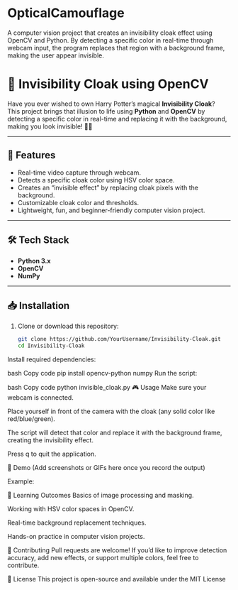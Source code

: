 # OpticalCamouflage
A computer vision project that creates an invisibility cloak effect using OpenCV and Python. By detecting a specific color in real-time through webcam input, the program replaces that region with a background frame, making the user appear invisible.
# 🧥 Invisibility Cloak using OpenCV

Have you ever wished to own Harry Potter’s magical **Invisibility Cloak**?  
This project brings that illusion to life using **Python** and **OpenCV** by detecting a specific color in real-time and replacing it with the background, making you look invisible! 🎩✨

---

## 🚀 Features
- Real-time video capture through webcam.
- Detects a specific cloak color using HSV color space.
- Creates an “invisible effect” by replacing cloak pixels with the background.
- Customizable cloak color and thresholds.
- Lightweight, fun, and beginner-friendly computer vision project.

---

## 🛠️ Tech Stack
- **Python 3.x**
- **OpenCV**
- **NumPy**

---

## 📥 Installation

1. Clone or download this repository:
   ```bash
   git clone https://github.com/YourUsername/Invisibility-Cloak.git
   cd Invisibility-Cloak
Install required dependencies:

bash
Copy code
pip install opencv-python numpy
Run the script:

bash
Copy code
python invisible_cloak.py
🎮 Usage
Make sure your webcam is connected.

Place yourself in front of the camera with the cloak (any solid color like red/blue/green).

The script will detect that color and replace it with the background frame, creating the invisibility effect.

Press q to quit the application.

📸 Demo
(Add screenshots or GIFs here once you record the output)

Example:

🎯 Learning Outcomes
Basics of image processing and masking.

Working with HSV color spaces in OpenCV.

Real-time background replacement techniques.

Hands-on practice in computer vision projects.

🤝 Contributing
Pull requests are welcome! If you’d like to improve detection accuracy, add new effects, or support multiple colors, feel free to contribute.

📄 License
This project is open-source and available under the MIT License
